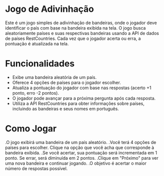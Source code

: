 # Jogo de Adivinhação

Este é um jogo simples de adivinhação de bandeiras, onde o jogador deve identificar o país com base na bandeira exibida na tela. O jogo busca aleatoriamente países e suas respectivas bandeiras usando a API de dados de países RestCountries. Cada vez que o jogador acerta ou erra, a pontuação é atualizada na tela.

# Funcionalidades
- Exibe uma bandeira aleatória de um país.
- Oferece 4 opções de países para o jogador escolher.
- Atualiza a pontuação do jogador com base nas respostas (acerto +1 ponto, erro -2 pontos).
- O jogador pode avançar para a próxima pergunta após cada resposta.
- Utiliza a API RestCountries para obter informações sobre países, incluindo as bandeiras e seus nomes em português.
# Como Jogar
.O jogo exibirá uma bandeira de um país aleatório.
.Você terá 4 opções de países para escolher. Clique na opção que você acha que corresponde à bandeira exibida.
.Se você acertar, sua pontuação será incrementada em 1 ponto. Se errar, será diminuída em 2 pontos.
.Clique em "Próximo" para ver uma nova bandeira e continuar jogando.
.O objetivo é acertar o maior número de respostas possível.
